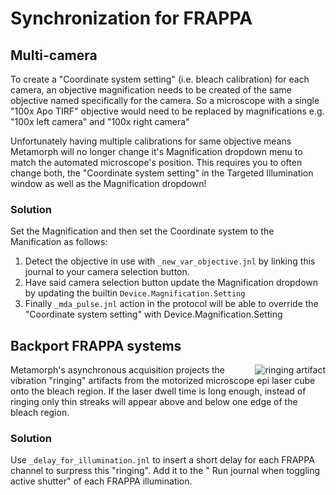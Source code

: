 Synchronization for FRAPPA
==========================

Multi-camera
------------
To create a "Coordinate system setting" (i.e. bleach calibration) for each camera,
an objective magnification needs to be created of the same objective named
specifically for the camera.  So a microscope with a single "100x Apo TIRF"
objective would need to be replaced by magnifications e.g. "100x left camera" and
"100x right camera"

Unfortunately having multiple calibrations for same objective means Metamorph
will no longer change it's Magnification dropdown menu to match the automated
microscope's position.  This requires you to often change both, the "Coordinate 
system setting" in the Targeted Illumination window as well as the Magnification
dropdown!

### Solution
Set the Magnification and then set the Coordinate system to the Manification
as follows:

1.  Detect the objective in use with `_new_var_objective.jnl` by linking this
    journal to your camera selection button.
2.  Have said camera selection button update the Magnification dropdown
    by updating the builtin `Device.Magnification.Setting`
3.  Finally `_mda_pulse.jnl` action in the protocol will be able to override the
    "Coordinate system setting" with Device.Magnification.Setting

Backport FRAPPA systems
-----------------------
<img src="https://github.com/downloads/omsai/journals/ringing_bleach.PNG"
 alt="ringing artifact" title="40us dwell time, confocal image" align="right" />

Metamorph's asynchronous acquisition projects the vibration "ringing" artifacts
from the motorized microscope epi laser cube onto the bleach region.  If the
laser dwell time is long enough, instead of ringing only thin streaks will
appear above and below one edge of the bleach region.

### Solution
Use `_delay_for_illumination.jnl` to insert a short delay for each FRAPPA channel
to surpress this "ringing".  Add it to the " Run journal when toggling active shutter"
of each FRAPPA illumination.